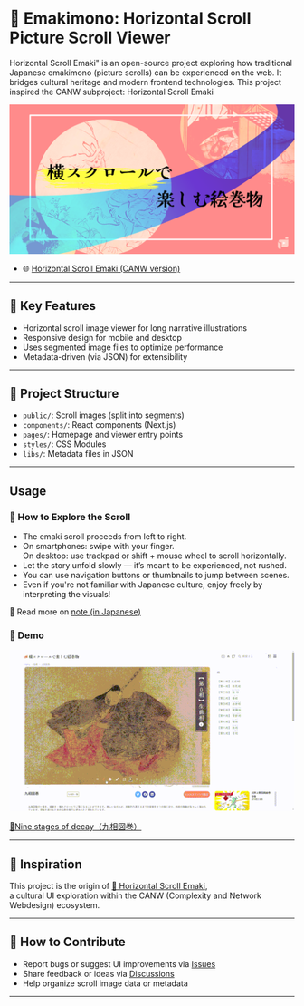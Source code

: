 # 🎐 Emakimono: Horizontal Scroll Picture Scroll Viewer

Horizontal Scroll Emaki" is an open-source project exploring how traditional Japanese emakimono (picture scrolls) can be experienced on the web. It bridges cultural heritage and modern frontend technologies. This project inspired the CANW subproject: Horizontal Scroll Emaki

[![Emaki Screenshot](./public/hero-img.png)](https://emakimono.com/en)

- 🌐 [Horizontal Scroll Emaki (CANW version)](https://github.com/satoshi-create/complexity-and-network-webdesign/tree/main/projects/horizontal-scroll-emaki)

---

## 🎯 Key Features

- Horizontal scroll image viewer for long narrative illustrations
- Responsive design for mobile and desktop
- Uses segmented image files to optimize performance
- Metadata-driven (via JSON) for extensibility

---

## 📂 Project Structure

- `public/`: Scroll images (split into segments)
- `components/`: React components (Next.js)
- `pages/`: Homepage and viewer entry points
- `styles/`: CSS Modules
- `libs/`: Metadata files in JSON

---

## Usage

### 🧭 How to Explore the Scroll

- The emaki scroll proceeds from left to right.
- On smartphones: swipe with your finger.  
  On desktop: use trackpad or shift + mouse wheel to scroll horizontally.
- Let the story unfold slowly — it’s meant to be experienced, not rushed.
- You can use navigation buttons or thumbnails to jump between scenes.
- Even if you're not familiar with Japanese culture, enjoy freely by interpreting the visuals!

📝 Read more on [note (in Japanese)](https://note.com/enjoy_emakimono/n/n449f765b4876)

### 📸 Demo

[![Screenshot](./public/demo_kusouzu.gif)](https://emakimono.com/en)

[📜Nine stages of decay（九相図巻）](https://emakimono.com/kusouzumaki)

---

## 🌱 Inspiration

This project is the origin of [📜 Horizontal Scroll Emaki](https://github.com/satoshi-create/complexity-and-network-webdesign/tree/main/projects/horizontal-scroll-emaki),  
a cultural UI exploration within the CANW (Complexity and Network Webdesign) ecosystem.

---

## 🤝 How to Contribute

- Report bugs or suggest UI improvements via [Issues](../../issues)
- Share feedback or ideas via [Discussions](../../discussions)
- Help organize scroll image data or metadata

---

